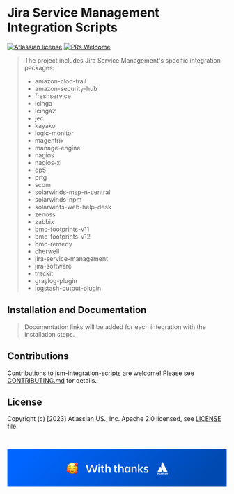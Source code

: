 
# Jira Service Management Integration Scripts

[![Atlassian license](https://img.shields.io/badge/license-Apache%202.0-blue.svg?style=flat-square)](LICENSE) [![PRs Welcome](https://img.shields.io/badge/PRs-welcome-brightgreen.svg?style=flat-square)](CONTRIBUTING.md)

> The project includes Jira Service Management's specific integration packages: 
> * amazon-clod-trail
> * amazon-security-hub
> * freshservice
> * icinga
> * icinga2
> * jec
> * kayako
> * logic-monitor
> * magentrix
> * manage-engine
> * nagios
> * nagios-xi
> * op5
> * prtg
> * scom
> * solarwinds-msp-n-central
> * solarwinds-npm
> * solarwinfs-web-help-desk
> * zenoss
> * zabbix
> * bmc-footprints-v11
> * bmc-footprints-v12
> * bmc-remedy
> * cherwell
> * jira-service-management
> * jira-software
> * trackit
> * graylog-plugin
> * logstash-output-plugin

## Installation and Documentation

> Documentation links will be added for each integration with the installation steps.

## Contributions

Contributions to jsm-integration-scripts are welcome! Please see [CONTRIBUTING.md](CONTRIBUTING.md) for details.

## License

Copyright (c) [2023] Atlassian US., Inc.
Apache 2.0 licensed, see [LICENSE](LICENSE) file.

<br/> 

[![With ❤️ from Atlassian](https://raw.githubusercontent.com/atlassian-internal/oss-assets/master/banner-with-thanks-light.png)](https://www.atlassian.com)

